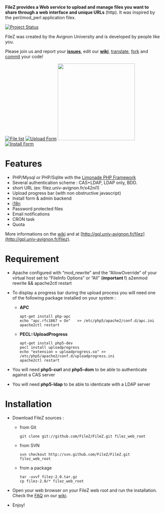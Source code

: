 **FileZ provides a Web service to upload and manage files you want to share through a web interface and unique URLs** (http). It was inspired by the perl/mod_perl application filex. 

[![Project Status](https://stillmaintained.com/FileZ/FileZ.png)](https://stillmaintained.com/FileZ/FileZ)

FileZ was created by the Avignon University and is developed by people like you.

Please join us and report your [**issues**](https://github.com/FileZ/FileZ/issues), edit our [**wiki**](https://github.com/FileZ/FileZ/wiki), [translate](https://github.com/FileZ/FileZ/tree/master/i18n), [fork](https://github.com/FileZ/FileZ/forkqueue) and [commit](https://github.com/FileZ/FileZ/commits) your code!


[![File list](http://gpl.univ-avignon.fr/wp-content/uploads/2007/12/Capture-1-150x150.png)](http://gpl.univ-avignon.fr/wp-content/uploads/2007/12/Capture-1.png)
[![Upload Form](http://gpl.univ-avignon.fr/wp-content/uploads/2007/12/Capture-2-150x150.png)](http://gpl.univ-avignon.fr/wp-content/uploads/2007/12/Capture-2.png)
[<img width="250px" src="https://a248.e.akamai.net/assets.github.com/img/2ae14055f509a26a0bc9be71c3bc6b2b69a4c401/687474703a2f2f692e696d6775722e636f6d2f534b4f75542e706e67"/>](https://a248.e.akamai.net/assets.github.com/img/2ae14055f509a26a0bc9be71c3bc6b2b69a4c401/687474703a2f2f692e696d6775722e636f6d2f534b4f75542e706e67)
[![Install Form](http://gpl.univ-avignon.fr/wp-content/uploads/2010/03/fz-beta2-2-150x150.png)](http://gpl.univ-avignon.fr/wp-content/uploads/2010/03/fz-beta2-2.png)

Features
========

* PHP/Mysql or PHP/Sqlite with the [Limonade PHP Framework](http://limonade-php.github.com/)
* Several authentication scheme : CAS+LDAP, LDAP only, BDD.
* short URL (ex: filez.univ-avignon.fr/x42ni1)
* Upload progress bar (with non obstructive javascript)
* Install form & admin backend
* [i18n](https://github.com/FileZ/FileZ/tree/master/i18n)
* Password protected files
* Email notifications
* CRON task
* Quota

More informations on the [wiki](https://github.com/FileZ/FileZ/wiki) and at [http://gpl.univ-avignon.fr/filez](http://gpl.univ-avignon.fr/filez).

Requirement
===========

* Apache configured with “mod_rewrite” and the “AllowOverride” of your virtual host set to “FileInfo Options” or “All” (__important !__)
    a2enmod rewrite && apache2ctl restart

* To display a progress bar during the upload process you will need one of the following package installed on your system :

    * __APC__

          apt-get install php-apc
          echo "apc.rfc1867 = On"   >> /etc/php5/apache2/conf.d/apc.ini
          apache2ctl restart

    * __PECL::UploadProgress__

          apt-get install php5-dev
          pecl install uploadprogress
          echo "extension = uploadprogress.so" >> /etc/php5/apache2/conf.d/uploadprogress.ini
          apache2ctl restart

* You will need __php5-curl__ and __php5-dom__ to be able to authenticate against a CAS server

* You will need __php5-ldap__ to be able to identicate with a LDAP server


Installation
============

* Download FileZ sources :

  * from Git

        git clone git://github.com/FileZ/FileZ.git filez_web_root

  * from SVN

        svn checkout http://svn.github.com/FileZ/FileZ.git filez_web_root

  * from a package

        tar -xvvf filez-2.0.tar.gz
        cp filez-2.0/* filez_web_root

* Open your web browser on your FileZ web root and run the installation. Check the [FAQ](https://github.com/FileZ/FileZ/wiki/FAQ) on our [wiki](https://github.com/FileZ/FileZ/wiki).

* Enjoy!
